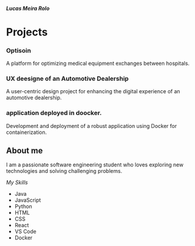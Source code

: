 ##### Lucas Meira Rolo

# Projects

### Optisoin 
A platform for optimizing medical equipment exchanges between hospitals.

### UX deesigne of an Automotive Dealership
A user-centric design project for enhancing the digital experience of an automotive dealership.

### application deployed in doocker.
Development and deployment of a robust application using Docker for containerization.


## About me 

I am a passionate software engineering student who loves exploring new technologies and solving challenging problems.

*My Skills* 
* Java
* JavaScript
* Python
* HTML
* CSS
* React
* VS Code
* Docker
